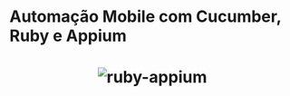 # Automação Mobile com Cucumber, Ruby e Appium

<h1  align="center"> <img  alt="ruby-appium"  title="#ruby-appium"  src="https://i.pinimg.com/564x/78/ff/af/78ffaf83ba864752eea56759873b52f9.jpg" /> </h1>
